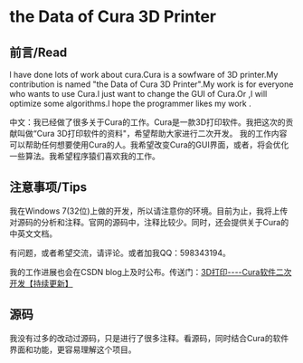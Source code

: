 # the Data of Cura 3D Printer
## 前言/Read
l have done lots of work about cura.Cura is a sowfware of 3D printer.My contribution is named "the Data of Cura 3D Printer".My work is for everyone who wants to use Cura.l just want to change the GUI of Cura.Or ,l will optimize some algorithms.l hope the programmer likes my work .

中文：我已经做了很多关于Cura的工作。Cura是一款3D打印软件。我把这次的贡献叫做“Cura 3D打印软件的资料"，希望帮助大家进行二次开发。
我的工作内容可以帮助任何想要使用Cura的人。我希望改变Cura的GUI界面，或者，将会优化一些算法。我希望程序猿们喜欢我的工作。

## 注意事项/Tips
我在Windows 7(32位)上做的开发，所以请注意你的环境。目前为止，我将上传对源码的分析和注释。官网的源码中，注释比较少。同时，还会提供关于Cura的中英文文档。

有问题，或者希望交流，请评论。或者加我QQ：598343194。

我的工作进展也会在CSDN blog上及时公布。传送门：<a href="http://blog.csdn.net/guzhenping/article/details/50771686">3D打印----Cura软件二次开发【持续更新】 </a>

## 源码
我没有过多的改动过源码，只是进行了很多注释。看源码，同时结合Cura的软件界面和功能，更容易理解这个项目。

